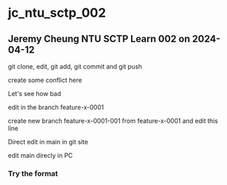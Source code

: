 # jc_ntu_sctp_002

## Jeremy Cheung NTU SCTP Learn 002 on 2024-04-12


git clone, edit, git add, git commit and git push

create some conflict here


Let's see how bad


edit in the branch  feature-x-0001


create new branch  feature-x-0001-001 from  feature-x-0001 and edit this line




Direct edit in main in git site

edit main direcly in PC

### Try the format

